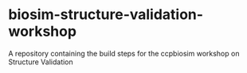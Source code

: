 # biosim-structure-validation-workshop
A repository containing the build steps for the ccpbiosim workshop on Structure Validation
